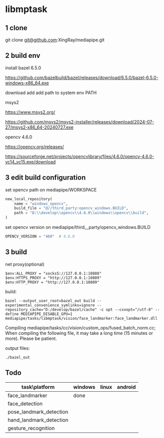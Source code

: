 # libmptask



## 1 clone

git clone git@github.com:XingRay/mediapipe.git



## 2 build env

install bazel 6.5.0

https://github.com/bazelbuild/bazel/releases/download/6.5.0/bazel-6.5.0-windows-x86_64.exe

download add add path  to system env PATH



msys2

https://www.msys2.org/

https://github.com/msys2/msys2-installer/releases/download/2024-07-27/msys2-x86_64-20240727.exe



opencv 4.6.0

https://opencv.org/releases/

https://sourceforge.net/projects/opencvlibrary/files/4.6.0/opencv-4.6.0-vc14_vc15.exe/download



## 3 edit build configuration

set opencv path on mediapipe/WORKSPACE

```python
new_local_repository(
    name = "windows_opencv",
    build_file = "@//third_party:opencv_windows.BUILD",
    path = "D:\\develop\\opencv\\4.6.0\\windows\\opencv\\build",
)
```

set opencv version on mediapipe/third__party/opencv_windows.BUILD

```python
OPENCV_VERSION = "460"  # 4.6.0
```



## 3 build

net proxy(optional)

```
$env:ALL_PROXY = "socks5://127.0.0.1:10808"
$env:HTTPS_PROXY = "http://127.0.0.1:10809"
$env:HTTP_PROXY = "http://127.0.0.1:10809"
```

build:

```shell
bazel --output_user_root=bazel_out build --experimental_convenience_symlinks=ignore --repository_cache="D:/develop/bazel/cache" -c opt --cxxopt="/utf-8" --define MEDIAPIPE_DISABLE_GPU=1 mediapipe/tasks/libmptask/vision/face_landmarker:face_landmarker.dll
```

Compiling mediapipe/tasks/cc/vision/custom_ops/fused_batch_norm.cc;
When compiling the following file, it may take a long time (15 minutes or more). Please be patient.

output files:

```
./bazel_out
```





## Todo

| task\platform           | windows | linux | android |
| ----------------------- | ------- | ----- | ------- |
| face_landmarker         | done    |       |         |
| face_detection          |         |       |         |
| pose_landmark_detection |         |       |         |
| hand_landmark_detection |         |       |         |
| gesture_recognition     |         |       |         |

